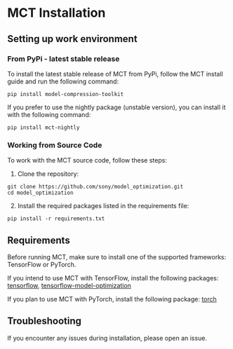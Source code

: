 # MCT Installation

## Setting up work environment

### From PyPi - latest stable release
To install the latest stable release of MCT from PyPi,
follow the MCT install guide and run the following command:
```
pip install model-compression-toolkit
```

If you prefer to use the nightly package (unstable version),
you can install it with the following command:
```
pip install mct-nightly
```

### Working from Source Code
To work with the MCT source code, follow these steps:

1. Clone the repository:
```
git clone https://github.com/sony/model_optimization.git
cd model_optimization

```
2. Install the required packages listed in the requirements file:
```
pip install -r requirements.txt
```


## Requirements

Before running MCT, make sure to install one of the supported frameworks: TensorFlow or PyTorch.

If you intend to use MCT with TensorFlow, install the following packages: 
[tensorflow](https://www.tensorflow.org/install), 
[tensorflow-model-optimization](https://www.tensorflow.org/model_optimization/guide/install)

If you plan to use MCT with PyTorch, install the following package: 
[torch](https://pytorch.org/)


## Troubleshooting
If you encounter any issues during installation, please open an issue.